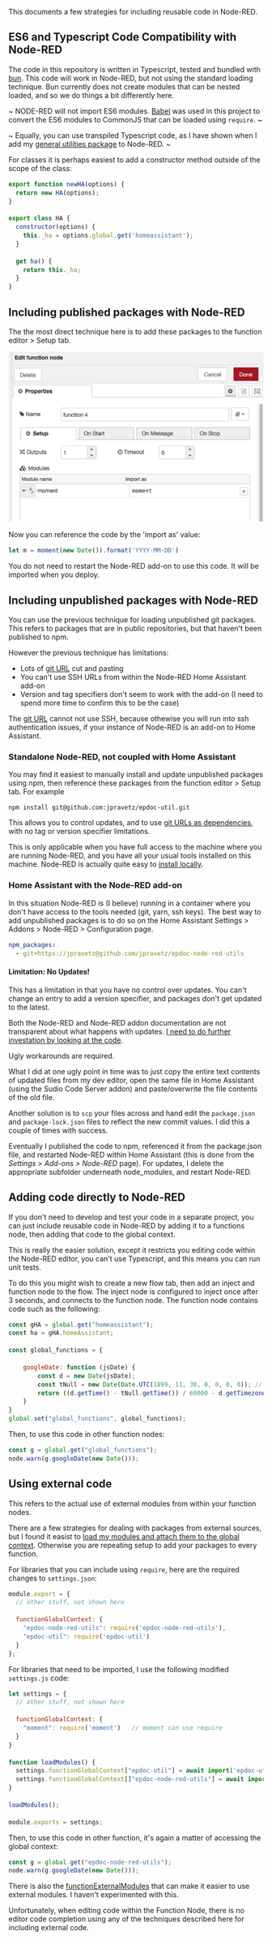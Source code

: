 This documents a few strategies for including reusable code in Node-RED. 

## ES6 and Typescript Code Compatibility with Node-RED

The code in this repository is written in Typescript, tested and bundled with
[bun](https://bun.sh/). This code will work in Node-RED, but not using the standard loading technique. Bun currently does not create modules that can be nested loaded, and so we do things a bit differently here.

~ NODE-RED will not import ES6 modules.
[Babel](https://babeljs.io/docs/babel-plugin-transform-modules-commonjs) was
used in this project to convert the ES6 modules to CommonJS that can be loaded
using `require`. ~

~ Equally, you can use transpiled Typescript code, as I have shown when I add my
[general utilities package](https://github.com/jpravetz/epdoc-util) to Node-RED. ~

For classes it is perhaps easiest to add a constructor method outside of the
scope of the class:

```javascript
export function newHA(options) {
  return new HA(options);
}

export class HA {
  constructor(options) {
    this._ha = options.global.get('homeassistant');
  }

  get ha() {
    return this._ha;
  }
} 
```

## Including published packages with Node-RED

The the most direct technique here is to add these packages to the function
editor > Setup tab.


![Moment](./www/moment.png)

Now you can reference the code by the 'import as' value:


```javascript
let m = moment(new Date()).format('YYYY-MM-DD')
```

You do not need to restart the Node-RED add-on to use this code. It will be
imported when you deploy.

## Including unpublished packages with Node-RED

You can use the previous technique for loading unpublished git packages. This
refers to packages that are in public repositories, but that haven't been
published to npm. 

However the previous technique has limitations:

 * Lots of [git
URL](https://docs.npmjs.com/cli/v10/configuring-npm/package-json#git-urls-as-dependencies)
cut and pasting
 * You can't use SSH URLs from within the Node-RED Home Assistant add-on
 * Version and tag specifiers don't seem to work with the add-on (I need to
   spend more time to confirm this to be the case)

The [git
URL](https://docs.npmjs.com/cli/v10/configuring-npm/package-json#git-urls-as-dependencies)
cannot not use SSH, because othewise you will run into ssh authentication
issues, if your instance of Node-RED is an add-on to Home Assistant.

### Standalone Node-RED, not coupled with Home Assistant

You may find it easiest to manually install and update unpublished packages using npm,
then reference these packages from the function editor > Setup tab. For example

```shell
npm install git@github.com:jpravetz/epdoc-util.git
```

This allows you to control updates, and to use [git URLs as
dependencies](https://docs.npmjs.com/cli/v10/configuring-npm/package-json#git-urls-as-dependencies),
with no tag or version specifier limitations.

This is only applicable when you have full access to the machine where you are running
Node-RED, and you have all your usual tools installed on this machine. Node-RED
is actually quite easy to [install
locally](https://nodered.org/docs/getting-started/local).

### Home Assistant with the Node-RED add-on

In this situation  Node-RED is (I believe) running in a container where you don't
have access to the tools needed (git, yarn, ssh keys). The best way to add
unpublished packages is to do so on the Home Assistant Settings > Addons > Node-RED >
Configuration page.

```yaml
npm_packages:
  - git+https://jpravetz@github.com/jpravetz/epdoc-node-red-utils
```

#### Limitation: No Updates!

This has a limitation in that you have no control over updates. You can't change
an entry to add a version specifier, and packages don't get updated to the
latest. 

Both the Node-RED and Node-RED addon documentation are not transparent about
what happens with updates. [I need to do further investation by looking at the code](https://github.com/hassio-addons/addon-node-red/issues/1679#issuecomment-1720141532). 

Ugly workarounds are required. 

What I did at one ugly point in time was to just copy the entire text contents of
updated files from my dev editor, open the same file in Home Assistant (using
the Sudio Code Server addon) and paste/overwrite the file contents of the old
file.

Another solution is to `scp` your files across and hand edit the `package.json` and
`package-lock.json` files to reflect the new commit values. I did this a couple of
times with success.

Eventually I published the code to npm, referenced it from the package.json
file, and restarted Node-RED within Home Assistant (this is done from the
_Settings > Add-ons > Node-RED_ page). For updates, I delete the appropriate
subfolder underneath node_modules, and restart Node-RED.

## Adding code directly to Node-RED

If you don't need to develop and test your code in a separate project, you can
just include reusable code in Node-RED by adding it to a functions node, then
adding that code to the global context.

This is really the easier solution, except it restricts you editing code within
the Node-RED editor, you can't use Typescript, and this means you can run unit
tests.

To do this you might wish to create a new flow tab, then add an inject and
function node to the flow. The inject node is configured to inject once after 3
seconds, and connects to the function node. The function node contains code such
as the following:


```javascript
const gHA = global.get("homeassistant");
const ha = gHA.homeAssistant;

const global_functions = {

	googleDate: function (jsDate) {
		const d = new Date(jsDate);
		const tNull = new Date(Date.UTC(1899, 11, 30, 0, 0, 0, 0)); // the starting value for Google
		return ((d.getTime() - tNull.getTime()) / 60000 - d.getTimezoneOffset()) / 1440;
	}
}
global.set("global_functions", global_functions);
```

Then, to use this code in other function nodes:

```javascript
const g = global.get("global_functions");
node.warn(g.googleDate(new Date()));
```

## Using external code

This refers to the actual use of external modules from within your function nodes.

There are a few strategies for dealing with packages from external sources, but
I found it easist to [load my modules and attach them to the global
context](https://nodered.org/docs/user-guide/writing-functions#loading-additional-modules).
Otherwise you are repeating setup to add your packages to every function. 

For libraries that you can include using `require`, here are the required
changes to `settings.json`:

```js
module.export = {
  // other stuff, not shown here

  functionGlobalContext: {
    "epdoc-node-red-utils": require('epdoc-node-red-utils'),
    "epdoc-util": require('epdoc-util')
  }
};
```

For libraries that need to be imported, I use the following modified `settings.js` code:

```js
let settings = {
  // other stuff, not shown here

  functionGlobalContext: {
    "moment": require('moment')   // moment can use require
  }
}

function loadModules() {
  settings.functionGlobalContext["epdoc-util"] = await import('epdoc-utils');
  settings.functionGlobalContext[]"epdoc-node-red-utils"] = await import('epdoc-node-red-utils');
}

loadModules();

module.exports = settings;

```

Then, to use this code in other function, it's again a matter of accessing the global context:

```javascript
const g = global.get("epdoc-node-red-utils");
node.warn(g.googleDate(new Date()));
```

There is also the
[functionExternalModules](https://nodered.org/docs/user-guide/writing-functions#using-the-functionexternalmodules-option)
that can make it easier to use external modules. I haven't experimented with
this.

Unfortunately, when editing code within the Function Node, there is no editor
code completion using any of the techniques described here for including
external code.
